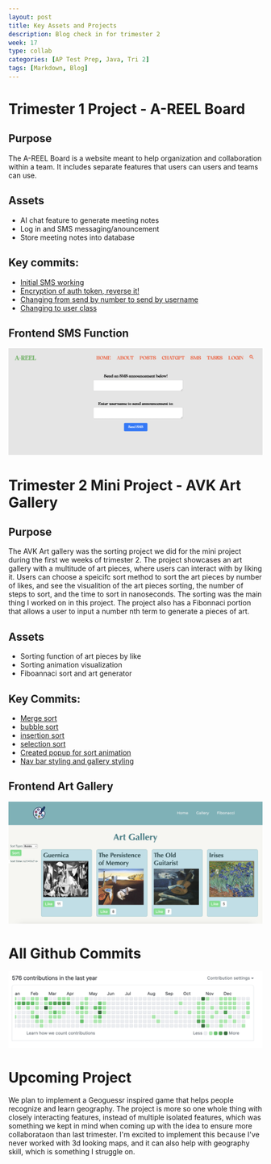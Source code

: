 ```yaml
---
layout: post
title: Key Assets and Projects
description: Blog check in for trimester 2
week: 17
type: collab
categories: [AP Test Prep, Java, Tri 2]
tags: [Markdown, Blog]
---
```

# Trimester 1 Project - A-REEL Board
## Purpose
The A-REEL Board is a website meant to help organization and collaboration within a team. It includes separate features that users can users and teams can use. 

## Assets
- AI chat feature to generate meeting notes
- Log in and SMS messaging/anouncement
- Store meeting notes into database

## Key commits: 
- [Initial SMS working](https://github.com/A-REEL/a-reelB/commit/5b99803a30e7754ceba0260729be013af40098c1)
- [Encryption of auth token, reverse it!](https://github.com/A-REEL/a-reelB/commit/e65cad60c6a7ca976a8c8b903b447c71c9188fca)
- [Changing from send by number to send by username](https://github.com/A-REEL/a-reelB/commit/c3bf38af0911e8234e45f6ccddca1728b9b977ac)
- [Changing to user class](https://github.com/A-REEL/a-reelB/commit/9600ef629e2f4d256c393974fa207811fae36485)

## Frontend SMS Function
![areelpic](/assets/img/1-11-areelpic.png)

# Trimester 2 Mini Project - AVK Art Gallery
## Purpose
The AVK Art gallery was the sorting project we did for the mini project during the first we weeks of trimester 2. The project showcases an art gallery with a multitude of art pieces, where users can interact with by liking it. Users can choose a speicifc sort method to sort the art pieces by number of likes, and see the visualition of the art pieces sorting, the number of steps to sort, and the time to sort in nanoseconds. The sorting was the main thing I worked on in this project. The project also has a Fibonnaci portion that allows a user to input a number nth term to generate a pieces of art. 

## Assets
- Sorting function of art pieces by like
- Sorting animation visualization
- Fiboannaci sort and art generator

## Key Commits:
- [Merge sort](https://github.com/vivianknee/AVK_Backend/commit/75b7dbf9d91354553d5489a0eac8e5b05546f1f5)
- [bubble sort](https://github.com/vivianknee/AVK_Backend/commit/02774f873454c3b94254ddde8e865ec3ad508c76)
- [insertion sort](https://github.com/vivianknee/AVK_Backend/commit/5360f350a512b4aded5c88746eaa8a30d62269e0)
- [selection sort](https://github.com/vivianknee/AVK_Backend/commit/20617270eb0d9fd5f0c26f6eda1ec583ce452e40)
- [Created popup for sort animation](https://github.com/vivianknee/tri2miniProject/commit/8383422a9423112f6844c43b622fc674e60e945d)
- [Nav bar styling and gallery styling](https://github.com/vivianknee/tri2miniProject/commit/3183bc7d5470cf004aeb48dc07c9d62ae5a5f743)

## Frontend Art Gallery
![artgallerypic](/assets/img/1-11-artgallerypic.png)

# All Github Commits
![keycommits](/assets/img/1-11-keycommits.png)

# Upcoming Project
We plan to implement a Geoguessr inspired game that helps people recognize and learn geography. The project is more so one whole thing with closely interacting features, instead of multiple isolated features, which was something we kept in mind when coming up with the idea to ensure more collaborataon than last trimester. I'm excited to implement this because I've never worked with 3d looking maps, and it can also help with geography skill, which is something I struggle on. 